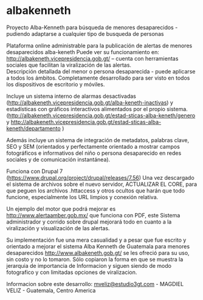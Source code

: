 # albakenneth
Proyecto Alba-Kenneth para búsqueda de menores desaparecidos - pudiendo adaptarse a cualquier tipo de busqueda de personas

Plataforma online administrable para la publicación de alertas de menores desaparecidos alba-keneth 
Puede ver su funcionamiento en: http://albakeneth.vicepresidencia.gob.gt/ – 
cuenta con herramientas sociales que facilitan la viralización de las alertas.  
Descripción detallada del menor o persona desaparecida - puede aplicarse a todos los ámbitos.
Completamente desarrollado para ser visto en todos los dispositivos de escritorio y móviles.  

Incluye un sistema interno de alarmas desactivadas (http://albakeneth.vicepresidencia.gob.gt/alba-keneth-inactivas) y estadísticas con gráficos interactivos alimentados por el propio sistema.  (http://albakeneth.vicepresidencia.gob.gt/estad-sticas-alba-keneth/genero y http://albakeneth.vicepresidencia.gob.gt/estad-sticas-alba-keneth/departamento )

Además incluye un sistema de integración de metadatos, palabras clave, SEO y SEM 
(orientados y perfectamente orientado a mostrar campos fotográficos e informativos del niño o persona desaparecido 
en redes sociales y de comunicación instantánea).

Funciona con Drupal 7 (https://www.drupal.org/project/drupal/releases/7.56)
Una vez descargado el sistema de archivos sobre el nuevo servidor, ACTUALIZAR EL CORE, para que peguen los archivos .httaccess
y otros ocultos que harán que todo funcione, especialmente los URL limpios y conexión relativa.

Un ejemplo del motor que podrá mejorar es http://www.alertaamber.gob.mx/ que funciona con PDF, este Sistema administrador y corrido
sobre drupal mejorará todo en cuanto a la viralización y visualización de las alertas.

Su implementación fue una mera casualidad y a pesar que fue escrito y orientado a mejorar el sistema Alba Kenneth de Guatemala para
menores desaparecidos http://www.albakeneth.gob.gt/ se les ofreció para su uso, sin costo y no lo tomaron.  Sólo copiaron la forma
en que se muestra la jerarquia de importancia de Informacion y siguen siendo de modo fotografico y con limitadas opciones de viralizacion.

Informacion sobre este desarrollo:  mveliz@estudio3gt.com - MAGDIEL VELIZ -  Guatemala, Centro America
